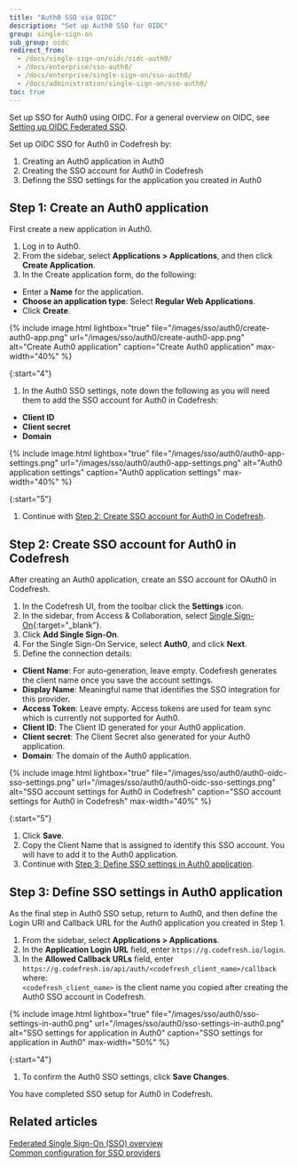 ```yaml
---
title: "Auth0 SSO via OIDC"
description: "Set up Auth0 SSO for OIDC"
group: single-sign-on
sub_group: oidc
redirect_from:
  - /docs/single-sign-on/oidc/oidc-auth0/
  - /docs/enterprise/sso-auth0/
  - /docs/enterprise/single-sign-on/sso-auth0/
  - /docs/administration/single-sign-on/sso-auth0/
toc: true
---
```


Set up SSO for Auth0 using OIDC.
For a general overview on OIDC, see [Setting up OIDC Federated SSO]({{site.baseurl}}/docs/single-sign-on/oidc).  

Set up OIDC SSO for Auth0 in Codefresh by:
1. Creating an Auth0 application in Auth0
1. Creating the SSO account for Auth0 in Codefresh
1. Definng the SSO settings for the application you created in Auth0

## Step 1: Create an Auth0 application
First create a new application in Auth0.

1. Log in to Auth0.
1. From the sidebar, select **Applications > Applications**, and then click **Create Application**.
1. In the Create application form, do the following:
  * Enter a **Name** for the application.
  * **Choose an application type**: Select **Regular Web Applications**.
  * Click **Create**.

{% include image.html 
lightbox="true"
file="/images/sso/auth0/create-auth0-app.png" 
url="/images/sso/auth0/create-auth0-app.png"
alt="Create Auth0 application"
caption="Create Auth0 application"
max-width="40%"
%}

{:start="4"}
1. In the Auth0 SSO settings, note down the following as you will need them to add the SSO account for Auth0 in Codefresh:
  * **Client ID**
  * **Client secret**
  * **Domain**

{% include image.html 
lightbox="true"
file="/images/sso/auth0/auth0-app-settings.png" 
url="/images/sso/auth0/auth0-app-settings.png"
alt="Auth0 application settings"
caption="Auth0 application settings"
max-width="40%"
%}

{:start="5"}
1. Continue with [Step 2: Create SSO account for Auth0 in Codefresh](#step-2-create-sso-account-for-auth0-in-codefresh).

## Step 2: Create SSO account for Auth0 in Codefresh
After creating an Auth0 application, create an SSO account for OAuth0 in Codefresh. 

1. In the Codefresh UI, from the toolbar click the **Settings** icon.
1. In the sidebar, from Access & Collaboration, select [Single Sign-On](https://g.codefresh.io/2.0/account-settings/single-sign-on){:target="\_blank"}.
1. Click **Add Single Sign-On**. 
1. For the Single Sign-On Service, select **Auth0**, and click **Next**.
1. Define the connection details:
  * **Client Name**: For auto-generation, leave empty. Codefresh generates the client name once you save the account settings.  
  * **Display Name**: Meaningful name that identifies the SSO integration for this provider.
  * **Access Token**: Leave empty. Access tokens are used for team sync which is currently not supported for Auth0.  
  * **Client ID**: The Client ID generated for your Auth0 application.  
  * **Client secret**: The Client Secret also generated for your Auth0 application. 
  * **Domain**: The domain of the Auth0 application.

{% include image.html 
lightbox="true"
file="/images/sso/auth0/auth0-oidc-sso-settings.png"
url="/images/sso/auth0/auth0-oidc-sso-settings.png"
alt="SSO account settings for Auth0 in Codefresh"
caption="SSO account settings for Auth0 in Codefresh"
max-width="40%"
%}

{:start="5"}
1. Click **Save**.
1. Copy the Client Name that is assigned to identify this SSO account. You will have to add it to the Auth0 application.
1. Continue with [Step 3: Define SSO settings in Auth0 application](#step-3-define-sso-settings-in-auth0-application).


## Step 3: Define SSO settings in Auth0 application
As the final step in Auth0 SSO setup, return to Auth0, and then define the Login URI and Callback URL for the Auth0 application you created in  Step 1. 

1. From the sidebar, select **Applications > Applications**.
1. In the **Application Login URL** field, enter `https://g.codefresh.io/login`.
1. In the **Allowed Callback URLs** field, enter `https://g.codefresh.io/api/auth/<codefresh_client_name>/callback`  
  where:  
  `<codefresh_client_name>` is the client name you copied after creating the Auth0 SSO account in Codefresh. 

{% include image.html 
lightbox="true"
file="/images/sso/auth0/sso-settings-in-auth0.png" 
url="/images/sso/auth0/sso-settings-in-auth0.png"
alt="SSO settings for application in Auth0"
caption="SSO settings for application in Auth0"
max-width="50%"
%}

{:start="4"}
1. To confirm the Auth0 SSO settings, click **Save Changes**. 

You have completed SSO setup for Auth0 in Codefresh.

## Related articles
[Federated Single Sign-On (SSO) overview]({{site.baseurl}}/docs/single-sign-on/)  
[Common configuration for SSO providers]({{site.baseurl}}/docs/single-sign-on/team-sync)  




